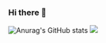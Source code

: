 ### Hi there 👋

<!--
**likerhythm/likerhythm** is a ✨ _special_ ✨ repository because its `README.md` (this file) appears on your GitHub profile.

Here are some ideas to get you started:

- 🔭 I’m currently working on ...
- 🌱 I’m currently learning ...
- 👯 I’m looking to collaborate on ...
- 🤔 I’m looking for help with ...
- 💬 Ask me about ...
- 📫 How to reach me: ...
- 😄 Pronouns: ...
- ⚡ Fun fact: ...
-->
![Anurag's GitHub stats](https://github-readme-stats.vercel.app/api?username=likerhythm&&show_icons=true&theme=github_dark)
<img src="https://img.shields.io/badge/Python-3766AB?style=flat-square&logo=python&logoColor=white"/></a> 
